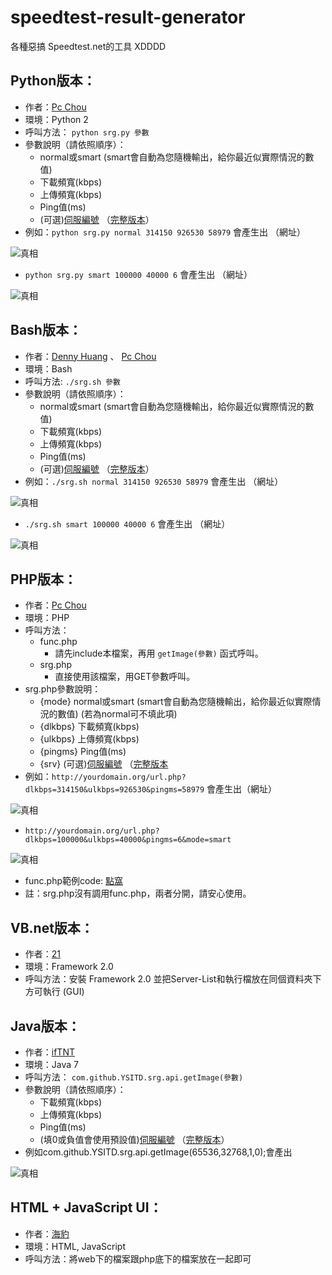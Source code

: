 speedtest-result-generator
===============

各種惡搞 Speedtest.net的工具 XDDDD

Python版本：
------------------

* 作者：[Pc Chou](http://about.me/pcchou)
* 環境：Python 2
* 呼叫方法： `python srg.py 參數`
* 參數說明（請依照順序）：
  * normal或smart (smart會自動為您隨機輸出，給你最近似實際情況的數值)
  * 下載頻寬(kbps)
  * 上傳頻寬(kbps)
  * Ping值(ms)
  * (可選)[伺服編號](http://paste.ubuntu.com/8410453/) （[完整版本](http://www.speedtest.net/speedtest-servers-static.php)）
* 例如：`python srg.py normal 314150 926530 58979` 會產生出 （網址）

![真相](http://www.speedtest.net/result/3781272742.png)

* `python srg.py smart 100000 40000 6` 會產生出 （網址）

![真相](http://www.speedtest.net/result/3783836539.png)

Bash版本：
------------------

* 作者：[Denny Huang](https://github.com/denny0223) 、 [Pc Chou](http://about.me/pcchou)
* 環境：Bash
* 呼叫方法: `./srg.sh 參數`
* 參數說明（請依照順序）：
  * normal或smart (smart會自動為您隨機輸出，給你最近似實際情況的數值)
  * 下載頻寬(kbps)
  * 上傳頻寬(kbps)
  * Ping值(ms)
  * (可選)[伺服編號](http://paste.ubuntu.com/8410453/) （[完整版本](http://www.speedtest.net/speedtest-servers-static.php)）
* 例如：`./srg.sh normal 314150 926530 58979` 會產生出 （網址）

![真相](http://www.speedtest.net/result/3782546990.png)

* `./srg.sh smart 100000 40000 6` 會產生出 （網址）

![真相](http://www.speedtest.net/result/3783838355.png)

PHP版本：
------------------

* 作者：[Pc Chou](http://about.me/pcchou)
* 環境：PHP
* 呼叫方法：
  * func.php
    * 請先include本檔案，再用 `getImage(參數)` 函式呼叫。
  * srg.php
    * 直接使用該檔案，用GET參數呼叫。
* srg.php參數說明：
  * {mode} normal或smart (smart會自動為您隨機輸出，給你最近似實際情況的數值) (若為normal可不填此項)
  * {dlkbps} 下載頻寬(kbps)
  * {ulkbps} 上傳頻寬(kbps)
  * {pingms} Ping值(ms)
  * {srv} (可選)[伺服編號](http://paste.ubuntu.com/8410453/) （[完整版本](http://www.speedtest.net/speedtest-servers-static.php)
* 例如：`http://yourdomain.org/url.php?dlkbps=314150&ulkbps=926530&pingms=58979` 會產生出（網址）

![真相](http://www.speedtest.net/result/3782546990.png)

* `http://yourdomain.org/url.php?dlkbps=100000&ulkbps=40000&pingms=6&mode=smart`

![真相](http://www.speedtest.net/result/3783848922.png)

* func.php範例code: [點窩](http://pastebin.com/FUnA0G0F)
* 註：srg.php沒有調用func.php，兩者分開，請安心使用。

VB.net版本：
------------------

* 作者：[21](http://home.gamer.com.tw/X21999125X)
* 環境：Framework 2.0
* 呼叫方法：安裝 Framework 2.0 並把Server-List和執行檔放在同個資料夾下方可執行 (GUI)

Java版本：
------------------

* 作者：[ifTNT](http://home.gamer.com.tw/homeindex.php?owner=happyjohn369)
* 環境：Java 7
* 呼叫方法： `com.github.YSITD.srg.api.getImage(參數)`
* 參數說明（請依照順序）：
  * 下載頻寬(kbps)
  * 上傳頻寬(kbps)
  * Ping值(ms)
  * (填0或負值會使用預設值)[伺服編號](http://paste.ubuntu.com/8410453/) （[完整版本](http://www.speedtest.net/speedtest-servers-static.php)）
* 例如com.github.YSITD.srg.api.getImage(65536,32768,1,0);會產出

![真相](http://www.speedtest.net/result/3783897856.png)

HTML + JavaScript UI：
------------------
* 作者：[海豹](http://about.me/seadog007)
* 環境：HTML, JavaScript
* 呼叫方法：將web下的檔案跟php底下的檔案放在一起即可
